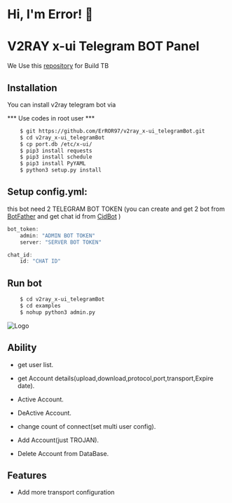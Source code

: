 
# Hi, I'm Error! 👋

V2RAY x-ui Telegram BOT Panel 
====================
We Use this [repository](https://github.com/python-telegram-bot/python-telegram-bot)
 for Build TB

## Installation

You can install v2ray telegram bot via

*** Use codes in root user ***

```bash
    $ git https://github.com/ErROR97/v2ray_x-ui_telegramBot.git
    $ cd v2ray_x-ui_telegramBot
    $ cp port.db /etc/x-ui/
    $ pip3 install requests
    $ pip3 install schedule
    $ pip3 install PyYAML
    $ python3 setup.py install
```

## Setup config.yml:

this bot need 2 TELEGRAM BOT TOKEN
(you can create and get 2 bot from [BotFather](https://t.me/BotFather)  and get chat id from  [CidBot](https://t.me/cid_bot) )


```javascript
bot_token:
    admin: "ADMIN BOT TOKEN"
    server: "SERVER BOT TOKEN"

chat_id:
    id: "CHAT ID"
```

## Run bot 

```bash
    $ cd v2ray_x-ui_telegramBot
    $ cd examples
    $ nohup python3 admin.py
```
![Logo](https://i.postimg.cc/x1qJkwrh/bot.jpg)


## Ability


- get user list.

- get Account details(upload,download,protocol,port,transport,Expire date).

- Active Account.

- DeActive Account.

- change count of connect(set multi user config).

- Add Account(just TROJAN).

- Delete Account from DataBase.



## Features

- Add more transport configuration

